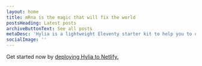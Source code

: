 ```yaml
---
layout: home
title: mRna is the magic that will fix the world
postsHeading: Latest posts
archiveButtonText: See all posts
metaDesc: 'Hylia is a lightweight Eleventy starter kit to help you to create your own blog or personal website.'
socialImage: ''
---
```




Get started now by [deploying Hylia to Netlify.](https://app.netlify.com/start/deploy?repository=https://github.com/dirtyf/hylia)
